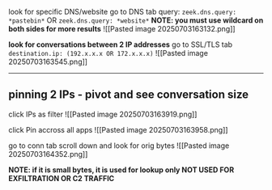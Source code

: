 
look for specific DNS/website
go to DNS tab
query: `zeek.dns.query: *pastebin*`
OR 
 `zeek.dns.query: *website*` 
 **NOTE: you must use wildcard on both sides for more results**
![[Pasted image 20250703163132.png]]


**look for conversations between 2 IP addresses**
go to SSL/TLS tab
`destination.ip: (192.x.x.x OR 172.x.x.x)`
![[Pasted image 20250703163545.png]]


----
<h2>pinning 2 IPs - pivot and see conversation size</h2>
click IPs as filter
![[Pasted image 20250703163919.png]]

click Pin accross all apps
![[Pasted image 20250703163958.png]]

go to conn tab
scroll down and look for orig bytes
![[Pasted image 20250703164352.png]]

**NOTE: if it is small bytes, it is used for lookup only
NOT USED FOR EXFILTRATION OR C2 TRAFFIC**

